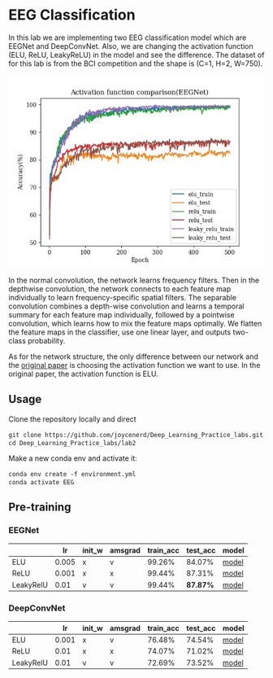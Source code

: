 # EEG Classification

In this lab we are implementing two EEG classification model which are EEGNet and DeepConvNet. Also, we are changing the activation function (ELU, ReLU, LeakyReLU) in the model and see the difference. The dataset of for this lab is from the BCI competition and the shape is (C=1, H=2, W=750).

<img src="./results/EEGNet/EEGNet_acc.jpg">

In the normal convolution, the network learns frequency filters. Then in the depthwise convolution, the network connects to each feature map individually to learn frequency-specific spatial filters. The separable convolution combines a depth-wise convolution and learns a temporal summary for each feature map individually, followed by a pointwise convolution, which learns how to mix the feature maps optimally. We flatten the feature maps in the classifier, use one linear layer, and outputs two-class probability. 

As for the network structure, the only difference between our network and the [original paper](https://arxiv.org/pdf/1611.08024.pdf) is choosing the activation function we want to use. In the original paper, the activation function is ELU.

## Usage

Clone the repository locally and direct
```
git clone https://github.com/joycenerd/Deep_Learning_Practice_labs.git
cd Deep_Learning_Practice_labs/lab2
```

Make a new conda env and activate it:
```
conda env create -f environment.yml
conda activate EEG
```

## Pre-training

### EEGNet

|           | lr    | init_w | amsgrad | train_acc | test_acc | model |
|-----------|-------|--------|---------|-----------|----------|-------|
| ELU       | 0.005 | x      | v       | 99.26%    | 84.07%   | [model](./checkpoints/EEGNet/EEGNet_elu_5e-3_amsgrad_0.8407.pt)      |
| ReLU      | 0.001 | x      | x       | 99.44%    | 87.31%   | [model](./checkpoints/EEGNet/EEGNet_relu_1e-3_0.8731.pt)      |
| LeakyRelU | 0.01  | v      | v       | 99.44%    | **87.87%**   |  [model](./checkpoints/EEGNet/EEGNet_leaky_relu_1e-2_init_amsgrad_0.8787.pt)     |

### DeepConvNet

|           | lr    | init_w | amsgrad | train_acc | test_acc | model |
|-----------|-------|--------|---------|-----------|----------|-------|
| ELU       | 0.001 | x      | v       | 76.48%    | 74.54%   |  [model](./checkpoints/DeepConvNet/DeepConvNet_elu_1e-3_amsgrad_0.7454.pt)     |
| ReLU      | 0.01  | x      | x       | 74.07%    | 71.02%   |  [model](./checkpoints/DeepConvNet/DeepConvNet_relu_1e-2_0.7102.pt)     |
| LeakyRelU | 0.01  | v      | v       | 72.69%    | 73.52%   |   [model](./checkpoints/DeepConvNet/DeepConvNet_leaky_relu_1e-2_init_amsgrad_0.7352.pt)    |

